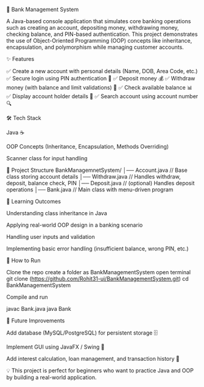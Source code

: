 🏦 Bank Management System

A Java-based console application that simulates core banking operations such as creating an account, depositing money, withdrawing money, checking balance, and PIN-based authentication. This project demonstrates the use of Object-Oriented Programming (OOP) concepts like inheritance, encapsulation, and polymorphism while managing customer accounts.

✨ Features

✅ Create a new account with personal details (Name, DOB, Area Code, etc.)
✅ Secure login using PIN authentication 🔑
✅ Deposit money 💰
✅ Withdraw money (with balance and limit validations) 💸
✅ Check available balance 📊
✅ Display account holder details 👤
✅ Search account using account number 🔍

🛠️ Tech Stack

Java ☕

OOP Concepts (Inheritance, Encapsulation, Methods Overriding)

Scanner class for input handling

📂 Project Structure
BankManagemnetSystem/
│── Account.java      // Base class storing account details
│── Withdraw.java     // Handles withdraw, deposit, balance check, PIN
│── Deposit.java      // (optional) Handles deposit operations
│── Bank.java         // Main class with menu-driven program

🎯 Learning Outcomes

Understanding class inheritance in Java

Applying real-world OOP design in a banking scenario

Handling user inputs and validation

Implementing basic error handling (insufficient balance, wrong PIN, etc.)

🚀 How to Run

Clone the repo
create a folder as BankManagementSystem
open terminal
git clone (https://github.com/Rohit31-ui/BankManagementSystem.git)
cd BankManagementSystem


Compile and run

javac Bank.java
java Bank

🔮 Future Improvements

Add database (MySQL/PostgreSQL) for persistent storage 🗄️

Implement GUI using JavaFX / Swing 🎨

Add interest calculation, loan management, and transaction history 📜

💡 This project is perfect for beginners who want to practice Java and OOP by building a real-world application.
